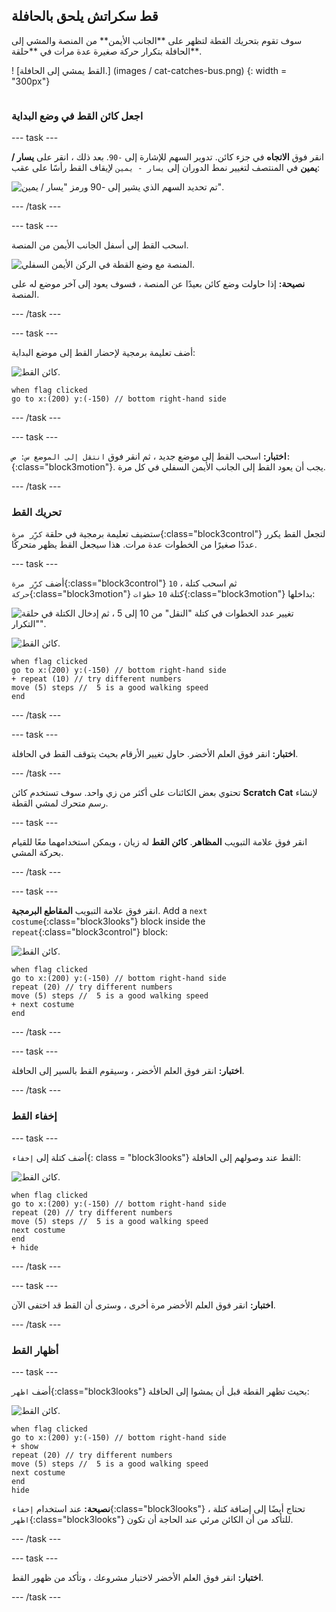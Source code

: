 ## قط سكراتش يلحق بالحافلة

<div style="display: flex; flex-wrap: wrap">
<div style="flex-basis: 200px; flex-grow: 1; margin-right: 15px;">
سوف تقوم بتحريك القطة لتظهر على **الجانب الأيمن** من المنصة والمشي إلى الحافلة بتكرار حركة صغيرة عدة مرات في **حلقة**. 
</div>
<div>

! [القط يمشي إلى الحافلة.] (images / cat-catches-bus.png) {: width = "300px"}

</div>
</div>

### اجعل كائن القط في وضع البداية

--- task ---

انقر فوق **الاتجاه** في جزء كائن. تدوير السهم للإشارة إلى `-90`. بعد ذلك ، انقر على **يسار / يمين** في المنتصف لتغيير نمط الدوران إلى `يسار - يمين` لإيقاف القط رأسًا على عقب:

![تم تحديد السهم الذي يشير إلى -90 ورمز "يسار / يمين".](images/sprite-pane-direction.png)

--- /task ---

--- task ---

اسحب القط إلى أسفل الجانب الأيمن من المنصة.

![المنصة مع وضع القطة في الركن الأيمن السفلي.](images/bottom-right-cat.png)

**نصيحة:** إذا حاولت وضع كائن بعيدًا عن المنصة ، فسوف يعود إلى آخر موضع له على المنصة.

--- /task ---

--- task ---

أضف تعليمة برمجية لإحضار القط إلى موضع البداية:

![كائن القط.](images/scratch-cat-sprite.png)

```blocks3
when flag clicked
go to x:(200) y:(-150) // bottom right-hand side
```

--- /task ---

--- task ---

**اختبار:** اسحب القط إلى موضع جديد ، ثم انقر فوق `انتقل إلى الموضع س: ص:`{:class="block3motion"}. يجب أن يعود القط إلى الجانب الأيمن السفلي في كل مرة.

--- /task ---

### تحريك القط

ستضيف تعليمة برمجية في حلقة `كرِّر مرة`{:class="block3control"} لتجعل القط يكرر عددًا صغيرًا من الخطوات عدة مرات. هذا سيجعل القط يظهر متحركًا.

--- task ---

أضف `كرِّر مرة`{:class="block3control"} `10` ، ثم اسحب كتلة `حركة`{:class="block3motion"} كتلة `10` `خطوات`{:class="block3motion"} بداخلها:

![تغيير عدد الخطوات في كتلة "النقل" من 10 إلى 5 ، ثم إدخال الكتلة في حلقة "التكرار".](images/block-into-loop.gif)

![كائن القط.](images/scratch-cat-sprite.png)

```blocks3
when flag clicked
go to x:(200) y:(-150) // bottom right-hand side
+ repeat (10) // try different numbers
move (5) steps //  5 is a good walking speed
end
```

--- /task ---

--- task ---

**اختبار:** انقر فوق العلم الأخضر. حاول تغيير الأرقام بحيث يتوقف القط في الحافلة.

--- /task ---

تحتوي بعض الكائنات على أكثر من زي واحد. سوف تستخدم كائن **Scratch Cat** لإنشاء رسم متحرك لمشي القطة.

--- task ---

انقر فوق علامة التبويب **المظاهر**. **كائن القط** له زيان ، ويمكن استخدامهما معًا للقيام بحركة المشي.

--- /task ---

--- task ---

انقر فوق علامة التبويب **المقاطع البرمجیة**. Add a `next costume`{:class="block3looks"} block inside the `repeat`{:class="block3control"} block:

![كائن القط.](images/scratch-cat-sprite.png)

```blocks3
when flag clicked
go to x:(200) y:(-150) // bottom right-hand side
repeat (20) // try different numbers
move (5) steps //  5 is a good walking speed
+ next costume 
end
```
--- /task ---

--- task ---

**اختبار:** انقر فوق العلم الأخضر ، وسيقوم القط بالسير إلى الحافلة.

--- /task ---

### إخفاء القط

--- task ---

أضف كتلة إلى `إخفاء`{: class = "block3looks"} القط عند وصولهم إلى الحافلة:

![كائن القط.](images/scratch-cat-sprite.png)

```blocks3
when flag clicked
go to x:(200) y:(-150) // bottom right-hand side
repeat (20) // try different numbers
move (5) steps //  5 is a good walking speed
next costume 
end
+ hide
```

--- /task ---

--- task ---

**اختبار:** انقر فوق العلم الأخضر مرة أخرى ، وسترى أن القط قد اختفى الآن.

--- /task ---

### أظهار القط

--- task ---

أضف `اظهر`{:class="block3looks"} بحيث تظهر القطة قبل أن يمشوا إلى الحافلة:

![كائن القط.](images/scratch-cat-sprite.png)

```blocks3
when flag clicked
go to x:(200) y:(-150) // bottom right-hand side
+ show
repeat (20) // try different numbers
move (5) steps //  5 is a good walking speed
next costume 
end
hide
```

**نصيحة:** عند استخدام `إخفاء`{:class="block3looks"} ، تحتاج أيضًا إلى إضافة كتلة `اظهر`{:class="block3looks"} للتأكد من أن الكائن مرئي عند الحاجة أن تكون.

--- /task ---

--- task ---

**اختبار:** انقر فوق العلم الأخضر لاختبار مشروعك ، وتأكد من ظهور القط.

--- /task ---

